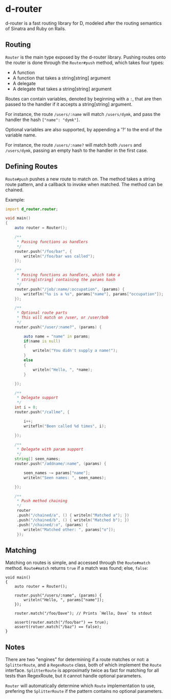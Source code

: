 d-router
========

d-router is a fast routing library for D, modeled after the routing
semantics of Sinatra and Ruby on Rails.

Routing
-------

`Router` is the main type exposed by the d-router library. Pushing
routes onto the router is done through the `Router#push` method, which
takes four types:

 - A function
 - A function that takes a string[string] argument
 - A delegate
 - A delegate that takes a string[string] argument

Routes can contain variables, denoted by beginning with a `:`, that
are then passed to the handler if it accepts a string[string] argument.

For instance, the route `/users/:name` will match `/users/dymk`, and
pass the handler the hash `["name": "dymk"]`.

Optional variables are also supported, by appending a '?' to the end
of the variable name.

For instance, the route `/users/:name?` will match both `/users` and `/users/dymk`,
passing an empty hash to the handler in the first case.

Defining Routes
---------------

`Route#push` pushes a new route to match on. The method takes a
string route pattern, and a callback to invoke when matched. The
method can be chained.

Example:

```d
import d_router.router;

void main()
{
	auto router = Router();

	/**
	 * Passing functions as handlers
	 */
	router.push("/foo/bar", {
		writeln("/foo/bar was called");
	});

	/**
	 * Passing functions as handlers, which take a
	 * string[string] containing the params hash
	 */
	router.push("/job/:name/:occupation", (params) {
		writefln("%s is a %s", params["name"], params["occupation"]);
	});

	/**
	 * Optional route parts
	 * This will match on /user, or /user/bob
	 */
	router.push("/user/:name?", (params) {

		auto name = "name" in params;
		if(name is null)
		{
			writeln("You didn't supply a name!");
		}
		else
		{
			writeln("Hello, ", *name);
		}

	});

	/**
	 * Delegate support
	 */
	int i = 0;
	router.push("/callme", {

		i++;
		writefln("Been called %d times", i);

	});

	/**
	 * Delegate with param support
	 */
	string[] seen_names;
	router.push("/addname/:name", (params) {

		seen_names ~= params["name"];
		writeln("Seen names: ", seen_names);

	});

	/**
	 * Push method chaining
	 */
	 router
	 .push("/chained/a", () { writeln("Matched a"); })
	 .push("/chained/b", () { writeln("Matched b"); })
	 .push("/chained/:o", (params) {
	 	writeln("Matched other: ", params["o"]);
	 });

```


Matching
--------

Matching on routes is simple, and accessed through the `Route#match`
method. `Route#match` returns `true` if a match was found; else, `false`:

```
void main()
{
	auto router = Router();

	router.push("/users/:name", (params) {
		writeln("Hello, ", params["name"]);
	});

	router.match("/foo/Dave"); // Prints `Hello, Dave` to stdout

	assert(router.match("/foo/bar") == true);
	assert(rotuer.match("/baz") == false);
}
```

Notes
-----

There are two "engines" for determining if a route matches or not:
a `SplitterRoute`, and a `RegexRoute` class, both of which implement
the `Route` interface. `SplitterRoute` is approximatly twice as fast
for matching for all tests than RegexRoute, but it cannot handle
optional parameters.

`Router` will automatically determine which `Route` implementation
to use, prefering the `SplitterRoute` if the pattern contains no
optional parameters.
